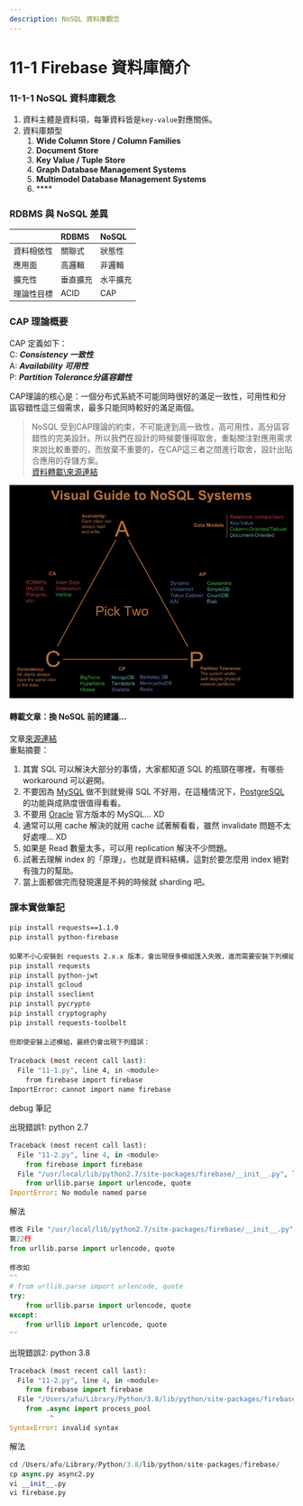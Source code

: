 ```yaml
---
description: NoSQL 資料庫觀念
---
```


# 11-1 Firebase 資料庫簡介

### 11-1-1 NoSQL 資料庫觀念

1. 資料主體是資料項，每筆資料皆是`key-value`對應關係。
2. 資料庫類型
   1. **Wide Column Store / Column Families**
   2. **Document Store**
   3. **Key Value / Tuple Store**
   4. **Graph Database Management Systems**
   5. **Multimodel Database Management Systems**
   6. \*\*\*\*

### RDBMS 與 NoSQL 差異

|  | RDBMS | NoSQL |
| :--- | :--- | :--- |
| 資料相依性 | 關聯式 | 狀態性 |
| 應用面 | 高邏輯 | 非邏輯 |
| 擴充性 | 垂直擴充 | 水平擴充 |
| 理論性目標 | ACID | CAP |

### CAP 理論概要

CAP 定義如下：  
C: _**Consistency 一致性**_  
A: _**Availability 可用性**_  
P: _**Partition Tolerance分區容錯性**_

CAP理論的核心是：一個分布式系統不可能同時很好的滿足一致性，可用性和分區容錯性這三個需求，最多只能同時較好的滿足兩個。

> NoSQL 受到CAP理論的約束，不可能達到高一致性，高可用性，高分區容錯性的完美設計。所以我們在設計的時候要懂得取舍，重點關注對應用需求來說比較重要的，而放棄不重要的，在CAP這三者之間進行取舍，設計出貼合應用的存儲方案。  
> [資料轉載\來源連結](http://myblog-maurice.blogspot.com/2012/08/nosqlcap.html)

![](../.gitbook/assets/nosql-cap.jpg)

#### 轉載文章：換 NoSQL 前的建議...

文章[來源連結](https://blog.gslin.org/archives/2013/02/27/3223/%E6%8F%9B-nosql-%E5%89%8D%E7%9A%84%E5%BB%BA%E8%AD%B0/)  
重點摘要：

1. 其實 SQL 可以解決大部分的事情，大家都知道 SQL 的瓶頸在哪裡，有哪些 workaround 可以避開。
2. 不要因為 [MySQL](http://dev.mysql.com/) 做不到就覺得 SQL 不好用，在這種情況下，[PostgreSQL](http://www.postgresql.org/) 的功能與成熟度很值得看看。
3. 不要用 [Oracle](http://www.oracle.com/) 官方版本的 MySQL... XD
4. 通常可以用 cache 解決的就用 cache 試著解看看，雖然 invalidate 問題不太好處哩... XD
5. 如果是 Read 數量太多，可以用 replication 解決不少問題。
6. 試著去理解 index 的「原理」，也就是資料結構，這對於要怎麼用 index 絕對有強力的幫助。
7. 當上面都做完而發現還是不夠的時候就 sharding 吧。

### 課本實做筆記

```bash
pip install requests==1.1.0
pip install python-firebase

如果不小心安裝到 requests 2.x.x 版本，會出現很多模組匯入失敗，進而需要安裝下列模組
pip install requests
pip install python-jwt
pip install gcloud
pip install sseclient
pip install pycrypto
pip install cryptography
pip install requests-toolbelt

但即使安裝上述模組，最終仍會出現下列錯誤：

Traceback (most recent call last):
  File "11-1.py", line 4, in <module>
    from firebase import firebase
ImportError: cannot import name firebase
```



debug 筆記

出現錯誤1: python 2.7

```python
Traceback (most recent call last):
  File "11-2.py", line 4, in <module>
    from firebase import firebase
  File "/usr/local/lib/python2.7/site-packages/firebase/__init__.py", line 22, in <module>
    from urllib.parse import urlencode, quote
ImportError: No module named parse
```

解法

```python
修改 File "/usr/local/lib/python2.7/site-packages/firebase/__init__.py", line 22, in <module>
第22行
from urllib.parse import urlencode, quote

修改如
""
# from urllib.parse import urlencode, quote
try:
    from urllib.parse import urlencode, quote
except:
    from urllib import urlencode, quote
""
```

出現錯誤2: python 3.8

```python
Traceback (most recent call last):
  File "11-2.py", line 4, in <module>
    from firebase import firebase
  File "/Users/afu/Library/Python/3.8/lib/python/site-packages/firebase/__init__.py", line 3
    from .async import process_pool
          ^
SyntaxError: invalid syntax
```

解法

```python
cd /Users/afu/Library/Python/3.8/lib/python/site-packages/firebase/
cp async.py async2.py
vi __init__.py
vi firebase.py

```



